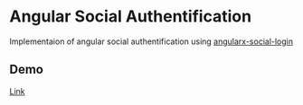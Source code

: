 # Angular Social Authentification
Implementaion of angular social authentification using [angularx-social-login](https://github.com/abacritt/angularx-social-login) 

## Demo
[Link](https://github.com/angular/angular-cli)



